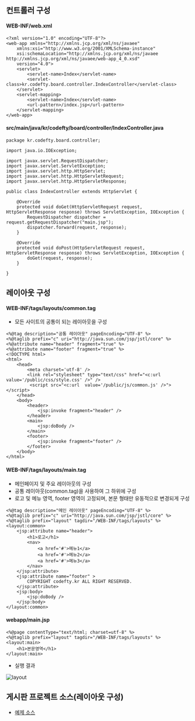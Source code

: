 ## 컨트롤러 구성

#### WEB-INF/web.xml
```
<?xml version="1.0" encoding="UTF-8"?>
<web-app xmlns="http://xmlns.jcp.org/xml/ns/javaee"
    xmlns:xsi="http://www.w3.org/2001/XMLSchema-instance"
    xsi:schemaLocation="http://xmlns.jcp.org/xml/ns/javaee http://xmlns.jcp.org/xml/ns/javaee/web-app_4_0.xsd"
    version="4.0">
	<servlet>
		<servlet-name>Index</servlet-name>
		<servlet-class>kr.codefty.board.controller.IndexController</servlet-class>
	</servlet>
	<servlet-mapping>
		<servlet-name>Index</servlet-name>
		<url-pattern>/index.jsp</url-pattern>
	</servlet-mapping>
</web-app>
```

#### src/main/java/kr/codefty/board/controller/IndexController.java
```
package kr.codefty.board.controller;

import java.io.IOException;

import javax.servlet.RequestDispatcher;
import javax.servlet.ServletException;
import javax.servlet.http.HttpServlet;
import javax.servlet.http.HttpServletRequest;
import javax.servlet.http.HttpServletResponse;

public class IndexController extends HttpServlet {

	@Override
	protected void doGet(HttpServletRequest request, HttpServletResponse response) throws ServletException, IOException {
		RequestDispatcher dispatcher = request.getRequestDispatcher("main.jsp");
		dispatcher.forward(request, response);
	}

	@Override
	protected void doPost(HttpServletRequest request, HttpServletResponse response) throws ServletException, IOException {
		doGet(request, response);
	}

}
```

## 레이아웃 구성

#### WEB-INF/tags/layouts/common.tag
- 모든 사이트의 공통이 되는 레이아웃을 구성 
```
<%@tag description="공통 레이아웃" pageEncoding="UTF-8" %>
<%@taglib prefix="c" uri="http://java.sun.com/jsp/jstl/core" %>
<%@attribute name="header" fragment="true" %>
<%@attribute name="footer" fragment="true" %>
<!DOCTYPE html>
<html>
	<head>
		<meta charset='utf-8' />
		<link rel="stylesheet" type="text/css" href="<c:url value='/public/css/style.css' />" />
		 <script src="<c:url  value='/public/js/common.js' />"></script>
	</head>
	<body>
		<header>
			<jsp:invoke fragment="header" />
		</header>
		<main>
			<jsp:doBody />
		</main>
		<footer>
			<jsp:invoke fragment="footer" />
		</footer>
	</body>
</html>
```

#### WEB-INF/tags/layouts/main.tag
- 메인페이지 및 주요 레이아웃의 구성
- 공통 레이아웃(common.tag)을 사용하여 그 하위에 구성 
- 로고 및 메뉴 영역, footer 영역이 고정되며, 본문 형태만 유동적으로 변경되게 구성 
```
<%@tag description="메인 레이아웃" pageEncoding="UTF-8" %>
<%@taglib prefix="c" uri="http://java.sun.com/jsp/jstl/core" %>
<%@taglib prefix="layout" tagdir="/WEB-INF/tags/layouts" %>
<layout:common>
	<jsp:attribute name="header">
		<h1>로고</h1>
		<nav>
			<a href='#'>메뉴1</a>
			<a href='#'>메뉴2</a>
			<a href='#'>메뉴3</a>
		</nav>
	</jsp:attribute>
	<jsp:attribute name="footer" >
		COPYRIGHT codefty.kr ALL RIGHT RESERVED.
	</jsp:attribute>
	<jsp:body>
		<jsp:doBody />
	</jsp:body>
</layout:common>
```

#### webapp/main.jsp
```
<%@page contentType="text/html; charset=utf-8" %>
<%@taglib prefix="layout" tagdir="/WEB-INF/tags/layouts" %>
<layout:main>
	<h1>본문영역</h1>
</layout:main>
```

- 실행 결과

![layout](https://raw.githubusercontent.com/yonggyo1125/curriculum300H/main/5.JSP2%20%26%20JSP%20%ED%94%84%EB%A1%9C%EC%A0%9D%ED%8A%B8(60%EC%8B%9C%EA%B0%84)/5%EC%9D%BC%EC%B0%A8(3h)%20-%20%EC%9B%B9MVC%20%2B%20%EC%BB%A4%EC%8A%A4%ED%85%80%20%EC%95%A1%EC%85%98%20-%20%EB%A0%88%EC%9D%B4%EC%95%84%EC%9B%83%20%EA%B5%AC%EC%84%B1/images/layout.png)


## 게시판 프로젝트 소스(레이아웃 구성)
- [예제 소스](https://github.com/yonggyo1125/Board_JSP/tree/layout)
